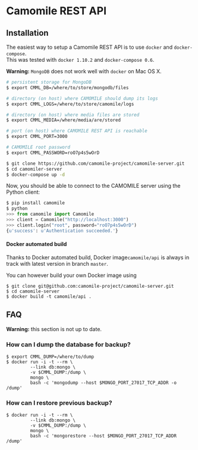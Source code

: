 # Camomile REST API

## Installation

The easiest way to setup a Camomile REST API is to use `docker` and `docker-compose`.  
This was tested with `docker 1.10.2` and `docker-compose 0.6`.

**Warning:** `MongoDB` does not work well with `docker` on Mac OS X.

```bash
# persistent storage for MongoDB
$ export CMML_DB=/where/to/store/mongodb/files

# directory (on host) where CAMOMILE should dump its logs
$ export CMML_LOGS=/where/to/store/camomile/logs

# directory (on host) where media files are stored
$ export CMML_MEDIA=/where/media/are/stored

# port (on host) where CAMOMILE REST API is reachable
$ export CMML_PORT=3000

# CAMOMILE root password
$ export CMML_PASSWORD=roO7p4s5wOrD

$ git clone https://github.com/camomile-project/camomile-server.git
$ cd camomiler-server
$ docker-compose up -d
```

Now, you should be able to connect to the CAMOMILE server using the Python client:

```python
$ pip install camomile
$ python
>>> from camomile import Camomile
>>> client = Camomile("http://localhost:3000")
>>> client.login("root", password="roO7p4s5wOrD")
{u'success': u'Authentication succeeded.'}
```

#### Docker automated build

Thanks to Docker automated build, Docker image`camomile/api` is always in track with latest version in branch `master`.

You can however build your own Docker image using
```
$ git clone git@github.com:camomile-project/camomile-server.git
$ cd camomile-server
$ docker build -t camomile/api .
```


## FAQ

**Warning:** this section is not up to date.

### How can I dump the database for backup?

```
$ export CMML_DUMP=/where/to/dump
$ docker run -i -t --rm \
         --link db:mongo \
         -v $CMML_DUMP:/dump \
         mongo \
         bash -c 'mongodump --host $MONGO_PORT_27017_TCP_ADDR -o /dump'
```

### How can I restore previous backup?

```
$ docker run -i -t --rm \
         --link db:mongo \
         -v $CMML_DUMP:/dump \
         mongo \
         bash -c 'mongorestore --host $MONGO_PORT_27017_TCP_ADDR /dump'
```
